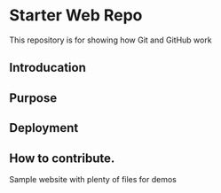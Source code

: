# Starter Web Repo

This repository is for showing how Git and GitHub work

## Introducation

## Purpose

## Deployment

## How to contribute.


Sample website with plenty of files for demos